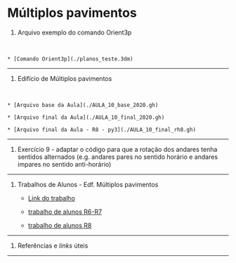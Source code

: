 # Múltiplos pavimentos


1. Arquivo exemplo do comando Orient3p
<br>

    * [Comando Orient3p](./planos_teste.3dm)

_________

1. Edifício de Múltiplos pavimentos
<br>

    * [Arquivo base da Aula](./AULA_10_base_2020.gh)

    * [Arquivo final da Aula](./AULA_10_final_2020.gh)

    * [Arquivo final da Aula - R8 - py3](./AULA_10_final_rh8.gh)

_________

1. Exercício 9 - adaptar o código para que a rotação dos andares tenha sentidos alternados (e.g. andares pares no sentido horário e andares impares no sentido anti-horário)

_________

1. Trabalhos de Alunos - Edf. Múltiplos pavimentos
   <br>

    * [Link do trabalho](https://github.com/jonasbarbosa/trabalhofinalLPACAF)

    * [trabalho de alunos R6-R7](./multi_pav_r6_r7.gh)

    * [trabalho de alunos R8](./multi_pav_r8.gh)


_________

1. Referências e *links* úteis

_________



